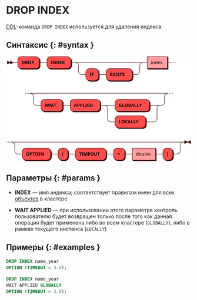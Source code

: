 # DROP INDEX

[DDL](ddl.md)-команда `DROP INDEX` используется для удаления индекса.

## Синтаксис {: #syntax }

![DROP INDEX](../../images/ebnf/drop_index.svg)

## Параметры {: #params }

* **INDEX** — имя индекса; соответствует правилам имен для всех
[объектов](object.md) в кластере

* **WAIT APPLIED** — при использовании этого параметра контроль
  пользователю будет возвращен только после того как данная операция
  будет применена либо во всем кластере (`GLOBALLY`), либо в рамках
  текущего инстанса (`LOCALLY`)

## Примеры {: #examples }

```sql
DROP INDEX name_year
OPTION (TIMEOUT = 3.0);
```

```sql
DROP INDEX name_year
WAIT APPLIED GLOBALLY
OPTION (TIMEOUT = 3.0);
```

